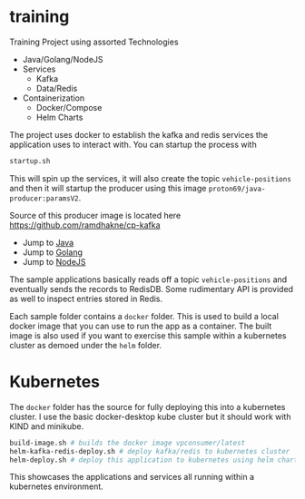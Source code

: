 # training


Training Project using assorted Technologies

- Java/Golang/NodeJS
- Services
  - Kafka
  - Data/Redis
- Containerization
  - Docker/Compose
  - Helm Charts


The project uses docker to establish the kafka and redis services the application uses to interact with.  You can startup the process with

```sh
startup.sh
```

This will spin up the services, it will also create the topic `vehicle-positions` and then it will startup the producer using this image `proton69/java-producer:paramsV2`.

Source of this producer image is located here https://github.com/ramdhakne/cp-kafka

- Jump to [Java](kafka/java/README.md)
- Jump to [Golang](kafka/go/README.md)
- Jump to [NodeJS](kafka/nodejs/README.md)


The sample applications basically reads off a topic `vehicle-positions` and eventually sends the records to RedisDB.  Some rudimentary API is provided as well to inspect entries stored in Redis.

Each sample folder contains a `docker` folder.  This is used to build a local docker image that you can use to run the app as a container.  The built image is also used if you want to exercise this sample within a kubernetes cluster as demoed under the `helm` folder.

# Kubernetes
The `docker` folder has the source for fully deploying this into a kubernetes cluster.  I use the basic docker-desktop kube cluster but it should work with KIND and minikube.

```sh
build-image.sh # builds the docker image vpconsumer/latest
helm-kafka-redis-deploy.sh # deploy kafka/redis to kubernetes cluster
helm-deploy.sh # deploy this application to kubernetes using helm charts
```

This showcases the applications and services all running within a kubernetes environment.

